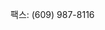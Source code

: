 <Token xmlns:xlink="http://www.w3.org/1999/xlink">팩스: (609) 987-8116</Token>

<!--HONumber=Jul16_HO3-->



